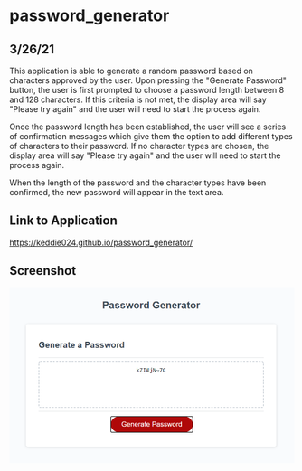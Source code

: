 # password_generator

## 3/26/21

This application is able to generate a random password based on characters approved by the user. Upon pressing the "Generate Password" button, the user is first prompted to choose a password length between 8 and 128 characters. If this criteria is not met, the display area will say "Please try again" and the user will need to start the process again.

Once the password length has been established, the user will see a series of confirmation messages which give them the option to add different types of characters to their password. If no character types are chosen, the display area will say "Please try again" and the user will need to start the process again.

When the length of the password and the character types have been confirmed, the new password will appear in the text area.

## Link to Application

https://keddie024.github.io/password_generator/

## Screenshot

![Example](/assets/images/example.png)
